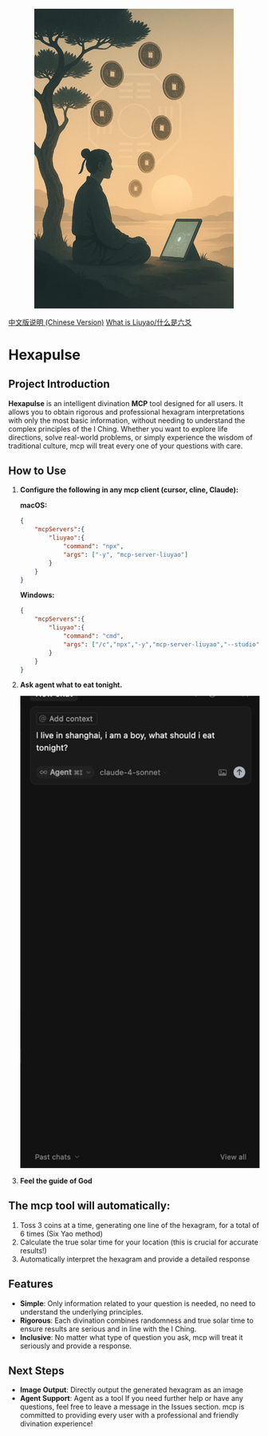 <p align="center">
  <img src="./image/20250522_2159_Modern Mystical Meditation_simple_compose_01jvw4j5pzf1592xfn21xnqkc0.png" alt="Hexagram Image" width="400"/>
</p>

[中文版说明 (Chinese Version)](./docs/README-cn.md) [What is Liuyao/什么是六爻](./docs/Introduction-to-Liuyao.md) 

# Hexapulse

## Project Introduction
**Hexapulse** is an intelligent divination **MCP** tool designed for all users. It allows you to obtain rigorous and professional hexagram interpretations with only the most basic information, without needing to understand the complex principles of the I Ching. Whether you want to explore life directions, solve real-world problems, or simply experience the wisdom of traditional culture, mcp will treat every one of your questions with care.

## How to Use
1. **Configure the following in any mcp client (cursor, cline, Claude):**

   **macOS:**
   ```json
   {
       "mcpServers":{
           "liuyao":{
               "command": "npx",
               "args": ["-y", "mcp-server-liuyao"]
           }
       }
   }
   ```

   **Windows:**
   ```json
   {
       "mcpServers":{
           "liuyao":{
               "command": "cmd",
               "args": ["/c","npx","-y","mcp-server-liuyao","--studio"]
           }
       }
   }
   ```

2. **Ask agent what to eat tonight.**

   <p align="center">
     <img src="./image/cursor-EN.gif" alt="Cursor Usage Demo" width="600"/>
   </p>

3. **Feel the guide of God**

## The mcp tool will automatically:
1. Toss 3 coins at a time, generating one line of the hexagram, for a total of 6 times (Six Yao method)
2. Calculate the true solar time for your location (this is crucial for accurate results!)
3. Automatically interpret the hexagram and provide a detailed response

## Features
- **Simple**: Only information related to your question is needed, no need to understand the underlying principles.
- **Rigorous**: Each divination combines randomness and true solar time to ensure results are serious and in line with the I Ching.
- **Inclusive**: No matter what type of question you ask, mcp will treat it seriously and provide a response.

## Next Steps
- **Image Output**: Directly output the generated hexagram as an image
- **Agent Support**: Agent as a tool
If you need further help or have any questions, feel free to leave a message in the Issues section. mcp is committed to providing every user with a professional and friendly divination experience!
